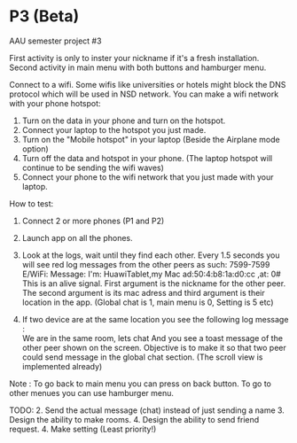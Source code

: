 # P3 (Beta)
AAU semester project #3

First activity is only to inster your nickname if it's a fresh installation. 
Second activity in main menu with both buttons and hamburger menu.

Connect to a wifi. Some wifis like universities or hotels might block the DNS protocol which will be used in NSD network. 
You can make a wifi network with your phone hotspot:

1. Turn on the data in your phone and turn on the hotspot. 
2. Connect your laptop to the hotspot you just made. 
3. Turn on the "Mobile hotspot" in your laptop (Beside the Airplane mode option)
4. Turn off the data and hotspot in your phone. (The laptop hotspot will continue to be sending the wifi waves)
5. Connect your phone to the wifi network that you just made with your laptop. 

How to test:
1. Connect 2 or more phones (P1 and P2)
2. Launch app on all the phones. 
3. Look at the logs, wait until they find each other. Every 1.5 seconds you will see red log messages from the other peers as such: 
7599-7599 E/WiFi: Message: I'm: HuawiTablet,my Mac ad:50:4:b8:1a:d0:cc ,at: 0#
This is an alive signal. 
First argument is the nickname for the other peer. The second argument is its mac adress and third argument is their location in the app. (Global chat is 1, main menu is 0, Setting is 5 etc) 

5. If two device are at the same location you see the following log message :  
We are in the same room, lets chat
And you see a toast message of the other peer shown on the screen. Objective is to make it so that two peer could send message in the global chat section. (The scroll view is implemented already)


Note : To go back to main menu you can press on back button. To go to other menues you can use hamburger menu.

TODO:
2. Send the actual message (chat) instead of just sending a name
3. Design the ability to make rooms. 
4. Design the ability to send friend request.
4. Make setting (Least priority!)
